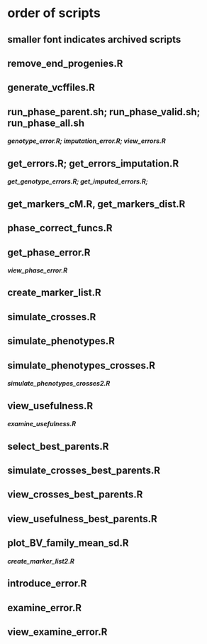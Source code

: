 # order of scripts
## smaller font indicates archived scripts

## remove_end_progenies.R
## generate_vcffiles.R
## run_phase_parent.sh; run_phase_valid.sh; run_phase_all.sh
##### genotype_error.R; imputation_error.R; view_errors.R
## get_errors.R; get_errors_imputation.R 
##### get_genotype_errors.R; get_imputed_errors.R; 
## get_markers_cM.R, get_markers_dist.R
## phase_correct_funcs.R
## get_phase_error.R 
##### view_phase_error.R

## create_marker_list.R
## simulate_crosses.R
## simulate_phenotypes.R
## simulate_phenotypes_crosses.R
##### simulate_phenotypes_crosses2.R
## view_usefulness.R
##### examine_usefulness.R
## select_best_parents.R
## simulate_crosses_best_parents.R
## view_crosses_best_parents.R
## view_usefulness_best_parents.R
## plot_BV_family_mean_sd.R

##### create_marker_list2.R
## introduce_error.R
## examine_error.R
## view_examine_error.R